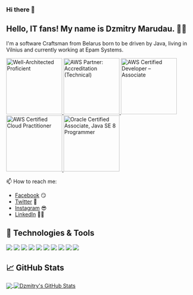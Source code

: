### Hi there 👋

## Hello, IT fans! My name is Dzmitry Marudau. 👋🤓

I'm a software Craftsman from Belarus born to be driven by Java, living in Vilnius and currently working at Epam Systems.

<a href="https://www.credly.com/badges/5a46aebb-5832-48fb-bb32-a3a191c7b019">
<img src="https://images.credly.com/size/340x340/images/b870667f-00a3-48d7-b988-9c02b441b883/image.png" width="150" alt="Well-Architected Proficient">
</a>

<a href="https://www.credly.com/badges/4cacf852-50b8-4226-a492-aeae63deee17">
<img src="https://images.credly.com/size/340x340/images/81f903ed-c3a1-4f4b-afcd-e03331a5b12c/image.png" width="150" alt="AWS Partner: Accreditation (Technical)">
</a>

<a href="https://www.credly.com/badges/6f3c8217-c67d-4aa6-b7f7-41fe7cf1bac4">
<img src="https://images.credly.com/size/340x340/images/b9feab85-1a43-4f6c-99a5-631b88d5461b/image.png" width="150" alt="AWS Certified Developer – Associate">
</a>

<a href="https://www.credly.com/badges/e54b1b6d-aa24-4783-a1ea-8f133084c972">
<img src="https://images.credly.com/size/340x340/images/00634f82-b07f-4bbd-a6bb-53de397fc3a6/image.png" width="150" alt="AWS Certified Cloud Practitioner">
</a>

<a href="https://www.credly.com/earner/earned/badge/ac08f16e-1619-4b92-b147-4ce99e951273">
<img src="https://images.credly.com/size/340x340/images/a9848abf-f8bd-474d-a9b4-6086da11a916/Oracle_Associates_Badge__1_.png" width="150" alt="Oracle Certified Associate, Java SE 8 Programmer">
</a>


📫 How to reach me:
- [Facebook](https://www.facebook.com/dzmitry.marudau) 😏
- [Twitter](https://twitter.com/DzmitryMarudau) 🐤
- [Instagram](https://www.instagram.com/dzmitrymarudau/) 😎
- [LinkedIn](https://www.linkedin.com/in/dzmitry-marudau-47b3961b6/) 👨💼


## 🔧 Technologies & Tools
![](https://img.shields.io/badge/Editor-IntelliJ_IDEA-informational?style=flat&logo=intellij-idea&logoColor=white&color=2bbc8a)
![](https://img.shields.io/badge/OS-Linux-informational?style=flat&logo=linux&logoColor=white&color=2bbc8a)
![](https://img.shields.io/badge/OS-Windows-informational?style=flat&logo=Windows&logoColor=white&color=2bbc8a)
![](https://img.shields.io/badge/Code-Java-informational?style=flat&logo=python&logoColor=white&color=2bbc8a)
![](https://img.shields.io/badge/Code-JavaScript-informational?style=flat&logo=javascript&logoColor=white&color=2bbc8a)
![](https://img.shields.io/badge/Shell-Bash-informational?style=flat&logo=gnu-bash&logoColor=white&color=2bbc8a)
![](https://img.shields.io/badge/Framework-Spring-informational?style=flat&logo=spring&logoColor=white&color=2bbc8a)
![](https://img.shields.io/badge/Library-SpringBoot-informational?style=flat&logo=spring&logoColor=white&color=2bbc8a)
![](https://img.shields.io/badge/Tools-Docker-informational?style=flat&logo=docker&logoColor=white&color=2bbc8a)
![](https://img.shields.io/badge/Tools-Kubernetes-informational?style=flat&logo=kubernetes&logoColor=white&color=2bbc8a)

## &#x1f4c8; GitHub Stats

<a href="https://github.com/vinmaster/vinmaster">
  <img align="center" src="https://github-readme-stats.vercel.app/api/top-langs/?username=vinmaster&hide=html&title_color=ffffff&text_color=c9cacc&icon_color=2bbc8a&bg_color=1d1f21" />
</a>
<a href="https://github.com/vinmaster/vinmaster">
  <img align="center" src="https://github-readme-stats.vercel.app/api?username=vinmaster&show_icons=true&line_height=27&count_private=true&title_color=ffffff&text_color=c9cacc&icon_color=2bbc8a&bg_color=1d1f21" alt="Dzmitry's GitHub Stats" />
</a>


<!--
**vinmaster/vinmaster** is a ✨ _special_ ✨ repository because its `README.md` (this file) appears on your GitHub profile.

Here are some ideas to get you started:

- 🔭 I’m currently working on ...
- 🌱 I’m currently learning ...
- 👯 I’m looking to collaborate on ...
- 🤔 I’m looking for help with ...
- 💬 Ask me about ...
- 📫 How to reach me: ...
- 😄 Pronouns: ...
- ⚡ Fun fact: ...
-->
